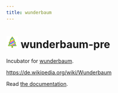 ```yaml
---
title: wunderbaum
---
```

# ![](assets/tree_logo_32.png) wunderbaum-pre

Incubator for [wunderbaum](https://github.com/mar10/wunderbaum).

https://de.wikipedia.org/wiki/Wunderbaum

Read [the documentation](https://mar10.github.io/wunderbaum/).
